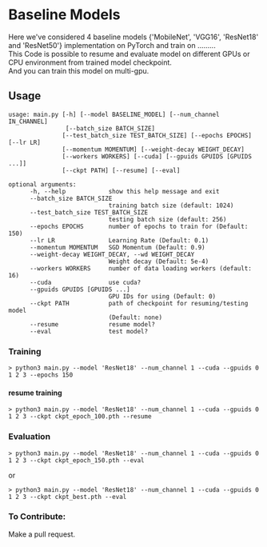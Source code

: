 # Baseline Models

Here we've considered 4 baseline models {'MobileNet', 'VGG16', 'ResNet18' and 'ResNet50'} implementation on PyTorch and train on .........  
This Code is possible to resume and evaluate model on different GPUs or CPU environment from trained model checkpoint.  
And you can train this model on multi-gpu.

## Usage

```
usage: main.py [-h] [--model BASELINE_MODEL] [--num_channel IN_CHANNEL]
                [--batch_size BATCH_SIZE]
               [--test_batch_size TEST_BATCH_SIZE] [--epochs EPOCHS] [--lr LR]
               [--momentum MOMENTUM] [--weight-decay WEIGHT_DECAY]
               [--workers WORKERS] [--cuda] [--gpuids GPUIDS [GPUIDS ...]]
               [--ckpt PATH] [--resume] [--eval]

optional arguments:
      -h, --help            show this help message and exit
      --batch_size BATCH_SIZE
                            training batch size (default: 1024)
      --test_batch_size TEST_BATCH_SIZE
                            testing batch size (default: 256)
      --epochs EPOCHS       number of epochs to train for (Default: 150)
      --lr LR               Learning Rate (Default: 0.1)
      --momentum MOMENTUM   SGD Momentum (Default: 0.9)
      --weight-decay WEIGHT_DECAY, --wd WEIGHT_DECAY
                            Weight decay (Default: 5e-4)
      --workers WORKERS     number of data loading workers (default: 16)
      --cuda                use cuda?
      --gpuids GPUIDS [GPUIDS ...]
                            GPU IDs for using (Default: 0)
      --ckpt PATH           path of checkpoint for resuming/testing model
                            (Default: none)
      --resume              resume model?
      --eval                test model?
```

### Training
```
> python3 main.py --model 'ResNet18' --num_channel 1 --cuda --gpuids 0 1 2 3 --epochs 150
```

#### resume training
```
> python3 main.py --model 'ResNet18' --num_channel 1 --cuda --gpuids 0 1 2 3 --ckpt ckpt_epoch_100.pth --resume
```

### Evaluation
```
> python3 main.py --model 'ResNet18' --num_channel 1 --cuda --gpuids 0 1 2 3 --ckpt ckpt_epoch_150.pth --eval
```
or
```
> python3 main.py --model 'ResNet18' --num_channel 1 --cuda --gpuids 0 1 2 3 --ckpt ckpt_best.pth --eval
```

### To Contribute:
Make a pull request. 


